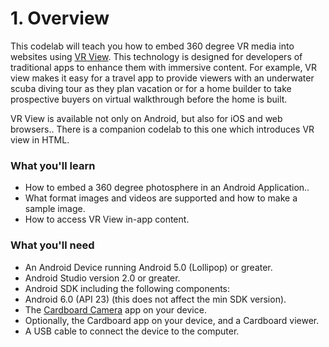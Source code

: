 # 1. Overview

This codelab will teach you how to embed 360 degree VR media into websites using [VR View](https://developers.google.com/cardboard/vrview). This technology is designed for developers of traditional apps to enhance them with immersive content. For example, VR view makes it easy for a travel app to provide viewers with an underwater scuba diving tour as they plan vacation or for a home builder to take prospective buyers on virtual walkthrough before the home is built.

VR View is available not only on Android, but also for iOS and web browsers.. There is a companion codelab to this one which introduces VR view in HTML.

### What you'll learn

*   How to embed a 360 degree photosphere in an Android Application..
*   What format images and videos are supported and how to make a sample image.
*   How to access VR View in-app content.

### What you'll need

*   An Android Device running Android 5.0 (Lollipop) or greater.
*   Android Studio version 2.0 or greater.
*   Android SDK including the following components:
*   Android 6.0 (API 23) (this does not affect the min SDK version).
*   The [Cardboard Camera](https://play.google.com/store/apps/details?id=com.google.vr.cyclops) app on your device.
*   Optionally, the Cardboard app on your device, and a Cardboard viewer.
*   A USB cable to connect the device to the computer.